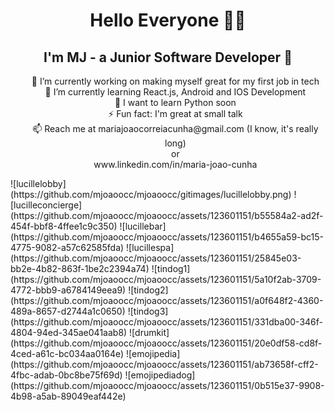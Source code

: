 ###  <h1 align="center">Hello Everyone 🫶🏻</h1>


<h2 align="center">I'm MJ - a Junior Software Developer 🤩 </h2>

<ul align="center" style="list-style: none;">
<li>🔭 I’m currently working on making myself great for my first job in tech </li>
<li>🌱 I’m currently learning React.js, Android and IOS Development</li>
<li>🤔 I want to learn Python soon</li>
<li>⚡ Fun fact: I'm great at small talk</li>
<li>📫 Reach me at mariajoaocorreiacunha@gmail.com (I know, it's really long)</li>
or
<li>www.linkedin.com/in/maria-joao-cunha</li>
</ul>
![lucillelobby](https://github.com/mjoaoocc/mjoaoocc/gitimages/lucillelobby.png)
![lucilleconcierge](https://github.com/mjoaoocc/mjoaoocc/assets/123601151/b55584a2-ad2f-454f-bbf8-4ffee1c9c350)
![lucillebar](https://github.com/mjoaoocc/mjoaoocc/assets/123601151/b4655a59-bc15-4775-9082-a57c62585fda)
![lucillespa](https://github.com/mjoaoocc/mjoaoocc/assets/123601151/25845e03-bb2e-4b82-863f-1be2c2394a74)
![tindog1](https://github.com/mjoaoocc/mjoaoocc/assets/123601151/5a10f2ab-3709-4772-bbb9-a6784149eea9)
![tindog2](https://github.com/mjoaoocc/mjoaoocc/assets/123601151/a0f648f2-4360-489a-8657-d2744a1c0650)
![tindog3](https://github.com/mjoaoocc/mjoaoocc/assets/123601151/331dba00-346f-4804-94ed-345ae041aab8)
![drumkit](https://github.com/mjoaoocc/mjoaoocc/assets/123601151/20e0df58-cd8f-4ced-a61c-bc034aa0164e)
![emojipedia](https://github.com/mjoaoocc/mjoaoocc/assets/123601151/ab73658f-cff2-4fbc-adab-0bc8be75f69d)
![emojipediadog](https://github.com/mjoaoocc/mjoaoocc/assets/123601151/0b515e37-9908-4b98-a5ab-89049eaf442e)

